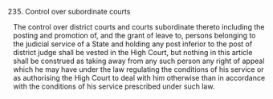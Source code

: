235. Control over subordinate courts

The control over district courts and courts subordinate thereto including the posting and promotion of, and the grant of leave to, persons belonging to the judicial service of a State and holding any post inferior to the post of district judge shall be vested in the High Court, but nothing in this article shall be construed as taking away from any such person any right of appeal which he may have under the law regulating the conditions of his service or as authorising the High Court to deal with him otherwise than in accordance with the conditions of his service prescribed under such law.

